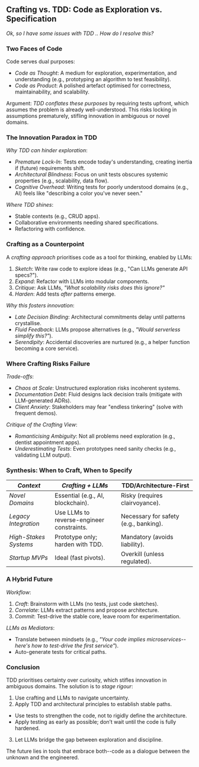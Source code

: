 
## Crafting vs. TDD: Code as Exploration vs. Specification

*Ok, so I have some issues with TDD .. How do I resolve this?*


### Two Faces of Code  

Code serves dual purposes:  
- *Code as Thought*: A medium for exploration, experimentation, and understanding (e.g., prototyping
  an algorithm to test feasibility).  
- *Code as Product*: A polished artefact optimised for correctness, maintainability, and scalability.  

Argument: *TDD conflates these purposes* by requiring tests upfront, which assumes the problem is
already well-understood. This risks locking in assumptions prematurely, stifling innovation in
ambiguous or novel domains.


### The Innovation Paradox in TDD  

*Why TDD can hinder exploration*:  
- *Premature Lock-In*: Tests encode today's understanding, creating inertia if (future) requirements shift.  
- *Architectural Blindness*: Focus on unit tests obscures systemic properties (e.g., scalability, data flow).  
- *Cognitive Overhead*: Writing tests for poorly understood domains (e.g., AI) feels like "describing a
  color you've never seen."  

*Where TDD shines*:  
- Stable contexts (e.g., CRUD apps).  
- Collaborative environments needing shared specifications.  
- Refactoring with confidence.  


### Crafting as a Counterpoint  

A *crafting approach* prioritises code as a tool for thinking, enabled by LLMs:  
1. *Sketch*: Write raw code to explore ideas (e.g., "Can LLMs generate API specs?").  
2. *Expand*: Refactor with LLMs into modular components.  
3. *Critique*: Ask LLMs, *"What scalability risks does this ignore?"*  
4. *Harden*: Add tests *after* patterns emerge.  

*Why this fosters innovation*:  
- *Late Decision Binding*: Architectural commitments delay until patterns crystallise.  
- *Fluid Feedback*: LLMs propose alternatives (e.g., *"Would serverless simplify this?"*).  
- *Serendipity*: Accidental discoveries are nurtured (e.g., a helper function becoming a core service).  


### Where Crafting Risks Failure  

*Trade-offs*:  
- *Chaos at Scale*: Unstructured exploration risks incoherent systems.  
- *Documentation Debt*: Fluid designs lack decision trails (mitigate with LLM-generated ADRs).  
- *Client Anxiety*: Stakeholders may fear "endless tinkering" (solve with frequent demos).  

*Critique of the Crafting View*:  
- *Romanticising Ambiguity*: Not all problems need exploration (e.g., dentist appointment apps).  
- *Underestimating Tests*: Even prototypes need sanity checks (e.g., validating LLM output).  


### Synthesis: When to Craft, When to Specify  

| *Context*              | *Crafting + LLMs*                          | **TDD/Architecture-First**            |  
|------------------------|--------------------------------------------|---------------------------------------|  
| *Novel Domains*        | Essential (e.g., AI, blockchain).          | Risky (requires clairvoyance).        |  
| *Legacy Integration*   | Use LLMs to reverse-engineer constraints.  | Necessary for safety (e.g., banking). |  
| *High-Stakes Systems*  | Prototype only; harden with TDD.           | Mandatory (avoids liability).         |  
| *Startup MVPs*         | Ideal (fast pivots).                       | Overkill (unless regulated).          |  



### A Hybrid Future  

*Workflow*:  
1. *Craft*: Brainstorm with LLMs (no tests, just code sketches).  
2. *Correlate*: LLMs extract patterns and propose architecture.  
3. *Commit*: Test-drive the stable core, leave room for experimentation.  

*LLMs as Mediators*:  
- Translate between mindsets (e.g., *"Your code implies microservices--here's how to test-drive the first service"*).  
- Auto-generate tests for critical paths.  


### Conclusion  

TDD prioritises certainty over curiosity, which stifles innovation in ambiguous domains. The solution is to *stage rigour*:  
1. Use crafting and LLMs to navigate uncertainty.
2. Apply TDD and architectural principles to establish stable paths.
- Use tests to strengthen the code, not to rigidly define the architecture.
- Apply testing as early as possible; don’t wait until the code is fully hardened.
3. Let LLMs bridge the gap between exploration and discipline.

The future lies in tools that embrace both--code as a dialogue between the unknown and the engineered.


